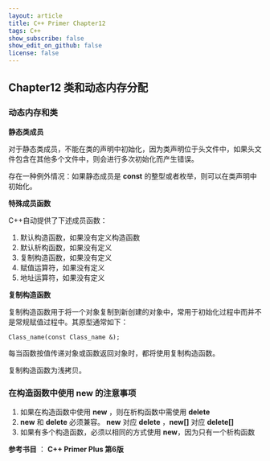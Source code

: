 ```yaml
---
layout: article
title: C++ Primer Chapter12
tags: C++
show_subscribe: false
show_edit_on_github: false
license: false
---
```


<!--more-->

## Chapter12 类和动态内存分配



### 动态内存和类

**静态类成员**

对于静态类成员，不能在类的声明中初始化，因为类声明位于头文件中，如果头文件包含在其他多个文件中，则会进行多次初始化而产生错误。

存在一种例外情况：如果静态成员是 **const** 的整型或者枚举，则可以在类声明中初始化。



**特殊成员函数**

C++自动提供了下述成员函数：

1. 默认构造函数，如果没有定义构造函数
2. 默认析构函数，如果没有定义
3. 复制构造函数，如果没有定义
4. 赋值运算符，如果没有定义
5. 地址运算符，如果没有定义

**复制构造函数**

复制构造函数用于将一个对象复制到新创建的对象中，常用于初始化过程中而并不是常规赋值过程中。其原型通常如下：

```
Class_name(const Class_name &);
```

每当函数按值传递对象或函数返回对象时，都将使用复制构造函数。

复制构造函数为浅拷贝。



### 在构造函数中使用 **new** 的注意事项

1. 如果在构造函数中使用 **new** ，则在析构函数中需使用 **delete**
2. **new** 和 **delete** 必须兼容。 **new** 对应 **delete** ，**new[]** 对应 **delete[]**
3. 如果有多个构造函数，必须以相同的方式使用 **new**，因为只有一个析构函数



**参考书目** ： **C++ Primer Plus 第6版**





